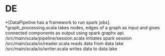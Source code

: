# DE
*[DataPipeline has a framework to run spark jobs].
*graph_processing.scala takes nodes, edges of a graph as input and gives connected components as output using spark graphx api. 
/src/main/scala/pipeline/session.scala initiates spark session
/src/main/scala/io/reader.scala reads data from data lake
/src/main/scala/io/writer.scala writes data to data lake


